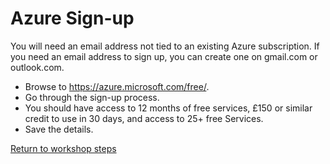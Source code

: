 # Azure Sign-up

You will need an email address not tied to an existing Azure subscription. If you need an email address to sign up, you can create one on gmail.com or outlook.com.

* Browse to <https://azure.microsoft.com/free/>.
* Go through the sign-up process.
* You should have access to 12 months of free services, £150 or similar credit to use in 30 days, and access to 25+ free Services.
* Save the details.

[Return to workshop steps](01_Summary.md#agenda)